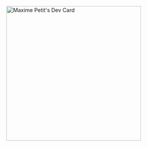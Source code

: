 <a href="https://app.daily.dev/utopie"><img src="https://api.daily.dev/devcards/v2/RpNWteJWePgyDW9JuENM2.png?type=default&r=rs7" width="356" alt="Maxime Petit's Dev Card"/></a>

